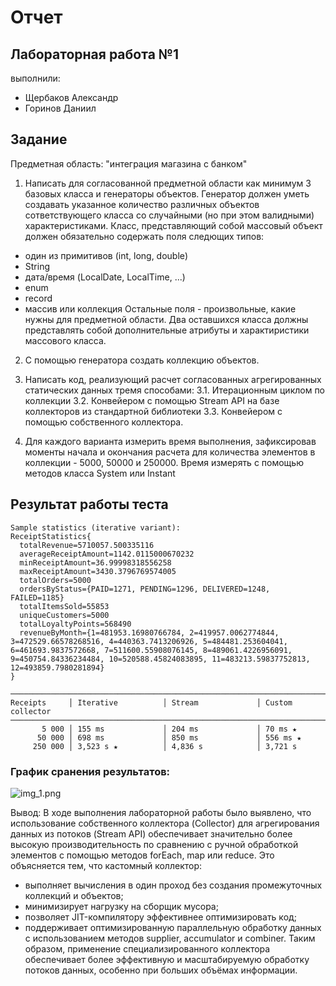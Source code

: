 # Отчет

## Лабораторная работа №1

выполнили:

- Щербаков Александр 
- Горинов Даниил

## Задание

Предметная область: "интеграция магазина с банком"

1. Написать для согласованной предметной области как минимум 3 базовых класса и генераторы объектов.
   Генератор должен уметь создавать указанное количество различных объектов сответствующего класса со случайными
   (но при этом валидными) характеристиками. Класс, представляющий собой массовый объект должен обязательно содержать поля следющих типов:
- один из примитивов (int, long, double)
- String
- дата/время (LocalDate, LocalTime, ...)
- enum
- record
- массив или коллекция
  Остальные поля - произвольные, какие нужны для предметной области.
  Два оставшихся класса должны представлять собой дополнительные атрибуты и характиристики массового класса.

2. С помощью генератора создать коллекцию объектов.
3. Написать код, реализующий расчет согласованных агрегированных статических данных тремя способами:
   3.1. Итерационным циклом по коллекции
   3.2. Конвейером с помощью Stream API на базе коллекторов из стандартной библиотеки
   3.3. Конвейером с помощью собственного коллектора.

4. Для каждого варианта измерить время выполнения, зафиксировав моменты начала и окончания расчета для количества элементов в коллекции - 5000, 50000 и 250000. Время измерять с помощью методов класса System или Instant


## Результат работы теста

```
Sample statistics (iterative variant):
ReceiptStatistics{
  totalRevenue=5710057.500335116
  averageReceiptAmount=1142.0115000670232
  minReceiptAmount=36.99998318556258
  maxReceiptAmount=3430.3796769574005
  totalOrders=5000
  ordersByStatus={PAID=1271, PENDING=1296, DELIVERED=1248, FAILED=1185}
  totalItemsSold=55853
  uniqueCustomers=5000
  totalLoyaltyPoints=568490
  revenueByMonth={1=481953.16980766784, 2=419957.0062774844, 3=472529.66578268516, 4=440363.7413206926, 5=484481.253604041, 6=461693.9837572668, 7=511600.55908076145, 8=489061.4226956091, 9=450754.84336234484, 10=520588.45824083895, 11=483213.59837752813, 12=493859.7980281894}
}

──────────────────────────────────────────────────────────────────────────────
Receipts     │ Iterative          │ Stream             │ Custom collector
──────────────────────────────────────────────────────────────────────────────
       5 000 │ 155 ms             │ 204 ms             │ 70 ms ★
      50 000 │ 698 ms             │ 850 ms             │ 556 ms ★
     250 000 │ 3,523 s ★          │ 4,836 s            │ 3,721 s
```

### График сранения результатов:

![img_1.png](img_1.png)

Вывод: В ходе выполнения лабораторной работы было выявлено, что использование собственного коллектора (Collector) 
для агрегирования данных из потоков (Stream API) обеспечивает значительно более высокую производительность по сравнению 
с ручной обработкой элементов с помощью методов forEach, map или reduce.
Это объясняется тем, что кастомный коллектор:
- выполняет вычисления в один проход без создания промежуточных коллекций и объектов;
- минимизирует нагрузку на сборщик мусора;
- позволяет JIT-компилятору эффективнее оптимизировать код;
- поддерживает оптимизированную параллельную обработку данных с использованием методов supplier, accumulator и combiner.
Таким образом, применение специализированного коллектора обеспечивает более эффективную и масштабируемую обработку потоков данных, 
особенно при больших объёмах информации.